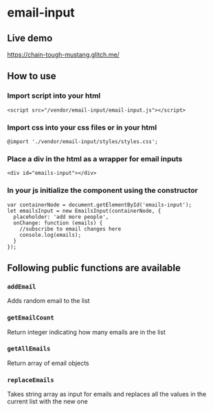 # email-input

## Live demo
https://chain-tough-mustang.glitch.me/

## How to use
### Import script into your html
```<script src="/vendor/email-input/email-input.js"></script>```

### Import css into your css files or in your html
```@import './vendor/email-input/styles/styles.css';```

### Place a div in the html as a wrapper for email inputs
```<div id="emails-input"></div>```

### In your js initialize the component using the constructor
````
var containerNode = document.getElementById('emails-input');
let emailsInput = new EmailsInput(containerNode, {
  placeholder: 'add more people',
  onChange: function (emails) {
    //subscribe to email changes here
    console.log(emails);
  }
});
````

## Following public functions are available
### ```addEmail```
Adds random email to the list

### ```getEmailCount```
Return integer indicating how many emails are in the list

### ```getAllEmails```
Return array of email objects

### ```replaceEmails```
Takes string array as input for emails and replaces all the values in the current list with the new one

